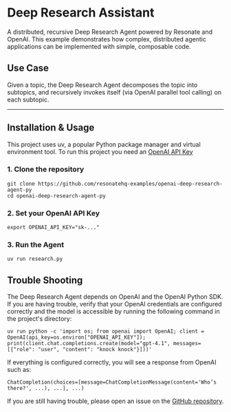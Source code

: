 # Deep Research Assistant

A distributed, recursive Deep Research Agent powered by Resonate and OpenAI. This example demonstrates how complex, distributed agentic applications can be implemented with simple, composable code.

## Use Case

Given a topic, the Deep Research Agent decomposes the topic into subtopics, and recursively invokes itself (via OpenAI parallel tool calling) on each subtopic.

---

## Installation & Usage

This project uses uv, a popular Python package manager and virtual environment tool. To run this project you need an [OpenAI API Key](https://platform.openai.com)

### 1. Clone the repository

```
git clone https://github.com/resonatehq-examples/openai-deep-research-agent-py
cd openai-deep-research-agent-py
```

### 2. Set your OpenAI API Key

```
export OPENAI_API_KEY="sk-..."
```

### 3. Run the Agent

```
uv run research.py
```

## Trouble Shooting

The Deep Research Agent depends on OpenAI and the OpenAI Python SDK. If you are having trouble, verify that your OpenAI credentials are configured correctly and the model is accessible by running the following command in the project's directory:

```
uv run python -c 'import os; from openai import OpenAI; client = OpenAI(api_key=os.environ["OPENAI_API_KEY"]); print(client.chat.completions.create(model="gpt-4.1", messages=[{"role": "user", "content": "knock knock"}]))'
```

If everything is configured correctly, you will see a response from OpenAI such as:

```
ChatCompletion(choices=[message=ChatCompletionMessage(content='Who’s there?', ...), ...], ...)
```

If you are still having trouble, please open an issue on the [GitHub repository](https://github.com/resonatehq-examples/openai-deep-research-agent-py/issues).

